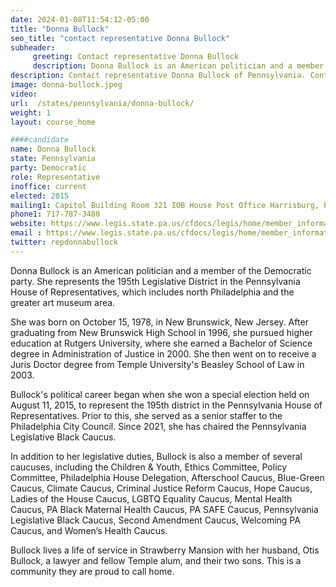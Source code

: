 ```yaml
---
date: 2024-01-08T11:54:12-05:00
title: "Donna Bullock"
seo_title: "contact representative Donna Bullock"
subheader:
     greeting: Contact representative Donna Bullock
     description: Donna Bullock is an American politician and a member of the Democratic party. She represents the 195th Legislative District in the Pennsylvania House of Representatives, which includes north Philadelphia and the greater art museum area.
description: Contact representative Donna Bullock of Pennsylvania. Contact information for Donna Bullock includes email address, phone number, and mailing address.
image: donna-bullock.jpeg
video:
url:  /states/pennsylvania/donna-bullock/
weight: 1
layout: course_home

####candidate
name: Donna Bullock
state: Pennsylvania
party: Democratic
role: Representative
inoffice: current
elected: 2015
mailing1: Capitol Building Room 321 IOB House Post Office Harrisburg, PA 17120
phone1: 717-787-3480
website: https://www.legis.state.pa.us/cfdocs/legis/home/member_information/House_bio.cfm?id=1736/
email : https://www.legis.state.pa.us/cfdocs/legis/home/member_information/House_bio.cfm?id=1736/
twitter: repdonnabullock
---
```


Donna Bullock is an American politician and a member of the Democratic party. She represents the 195th Legislative District in the Pennsylvania House of Representatives, which includes north Philadelphia and the greater art museum area.

She was born on October 15, 1978, in New Brunswick, New Jersey. After graduating from New Brunswick High School in 1996, she pursued higher education at Rutgers University, where she earned a Bachelor of Science degree in Administration of Justice in 2000. She then went on to receive a Juris Doctor degree from Temple University's Beasley School of Law in 2003.

Bullock's political career began when she won a special election held on August 11, 2015, to represent the 195th district in the Pennsylvania House of Representatives. Prior to this, she served as a senior staffer to the Philadelphia City Council. Since 2021, she has chaired the Pennsylvania Legislative Black Caucus.

In addition to her legislative duties, Bullock is also a member of several caucuses, including the Children & Youth, Ethics Committee, Policy Committee, Philadelphia House Delegation, Afterschool Caucus, Blue-Green Caucus, Climate Caucus, Criminal Justice Reform Caucus, Hope Caucus, Ladies of the House Caucus, LGBTQ Equality Caucus, Mental Health Caucus, PA Black Maternal Health Caucus, PA SAFE Caucus, Pennsylvania Legislative Black Caucus, Second Amendment Caucus, Welcoming PA Caucus, and Women’s Health Caucus.

Bullock lives a life of service in Strawberry Mansion with her husband, Otis Bullock, a lawyer and fellow Temple alum, and their two sons. This is a community they are proud to call home.
